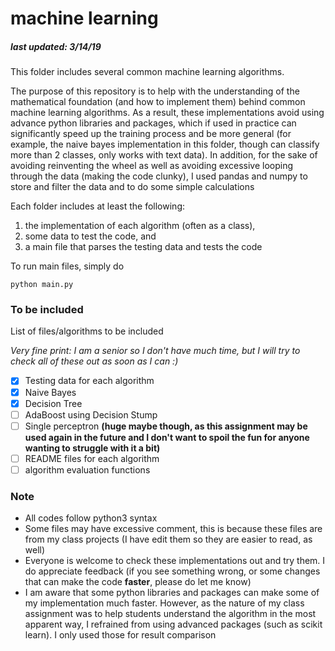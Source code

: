 # machine learning
##### last updated: 3/14/19

This folder includes several common machine learning algorithms.

The purpose of this repository is to help with the understanding of the mathematical foundation (and how to implement them) behind common machine learning algorithms.  As a result, these implementations avoid using advance python libraries and packages, which if used in practice can significantly speed up the training process and be more general (for example, the naive bayes implementation in this folder, though can classify more than 2 classes, only works with text data).  In addition, for the sake of avoiding reinventing the wheel as well as avoiding excessive looping through the data (making the code clunky), I used pandas and numpy to store and filter the data and to do some simple calculations

Each folder includes at least the following:
1. the implementation of each algorithm (often as a class), 
2. some data to test the code, and 
3. a main file that parses the testing data and tests the code

To run main files, simply do 
```
python main.py
```

### To be included
List of files/algorithms to be included

*Very fine print: I am a senior so I don't have much time, but I will try to check all of these out as soon as I can :)*
- [x] Testing data for each algorithm
- [x] Naive Bayes
- [x] Decision Tree
- [ ] AdaBoost using Decision Stump
- [ ] Single perceptron **(huge maybe though, as this assignment may be used again in the future and I don't want to spoil the fun for anyone wanting to struggle with it a bit)**
- [ ] README files for each algorithm
- [ ] algorithm evaluation functions

### Note
- All codes follow python3 syntax
- Some files may have excessive comment, this is because these files are from my class projects (I have edit them so they are easier to read, as well)
- Everyone is welcome to check these implementations out and try them.  I do appreciate feedback (if you see something wrong, or some changes that can make the code **faster**, please do let me know)
- I am aware that some python libraries and packages can make some of my implementation much faster.  However, as the nature of my class assignment was to help students understand the algorithm in the most apparent way, I refrained from using advanced packages (such as scikit learn).  I only used those for result comparison
